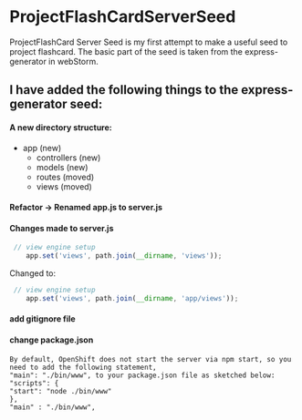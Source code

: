 # ProjectFlashCardServerSeed

ProjectFlashCard Server Seed is my first attempt to make a useful seed to project flashcard.
The basic part of the seed is taken from the express-generator in webStorm.

## I have added the following things to the express-generator seed:

#### A new directory structure:

- app (new)
    - controllers (new)
    - models (new)
    - routes (moved)
    - views (moved)


#### Refactor -> Renamed app.js to server.js

#### Changes made to server.js

```javascript
 // view engine setup
    app.set('views', path.join(__dirname, 'views'));
```

Changed to:
 
```javascript
 // view engine setup
    app.set('views', path.join(__dirname, 'app/views'));
```


#### add gitignore file

#### change package.json

    By default, OpenShift does not start the server via npm start, so you need to add the following statement,
    "main": "./bin/www", to your package.json file as sketched below:
    "scripts": {
    "start": "node ./bin/www"
    },
    "main" : "./bin/www",
    
    
    

